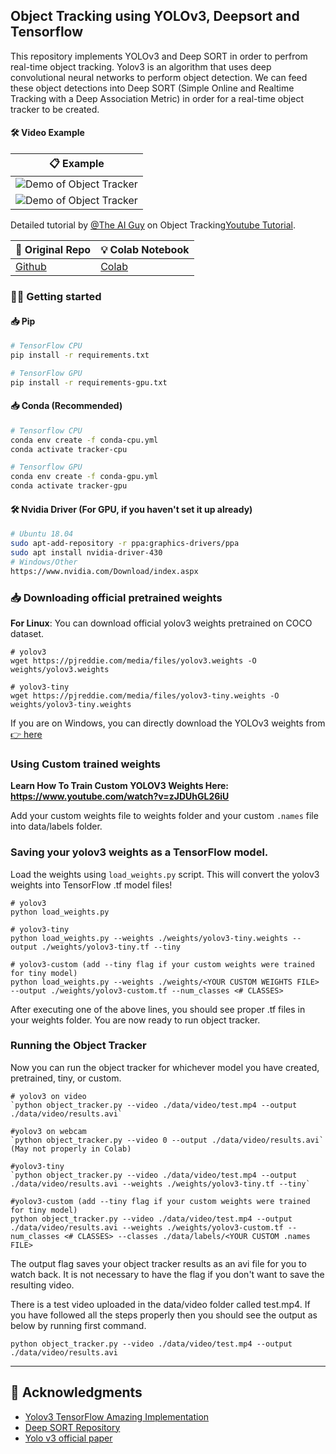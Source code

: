 ## Object Tracking using YOLOv3, Deepsort and Tensorflow
This repository implements YOLOv3 and Deep SORT in order to perfrom real-time object tracking. Yolov3 is an algorithm that uses deep convolutional neural networks to perform object detection. We can feed these object detections into Deep SORT (Simple Online and Realtime Tracking with a Deep Association Metric) in order for a real-time object tracker to be created.

#### 🛠 Video Example
|📋 Example |
|:-:|
|![Demo of Object Tracker](data/helpers/demo.gif)|
|![Demo of Object Tracker](data/video/traffic-result-gif.gif)|

Detailed tutorial by [@The AI Guy](https://www.youtube.com/channel/UCrydcKaojc44XnuXrfhlV8Q) on Object Tracking[Youtube Tutorial](https://www.youtube.com/watch?v=Cf1INvUsvkM&lc=z225j1ixysjxwhlvnacdp431jphj0oobdzwbosngo0dw03c010c.1585682883809851).

|🧠 Original Repo|💡 Colab Notebook|
|--------|---------|
|[Github](https://github.com/theAIGuysCode/yolov3_deepsort)| [Colab](https://colab.research.google.com/drive/1PrEt-t-uLXgA8k8eeSn3SrSsnZlXS3Br)|

### 🏃‍♂️ Getting started
#### 📥 Pip
```bash
# TensorFlow CPU
pip install -r requirements.txt

# TensorFlow GPU
pip install -r requirements-gpu.txt
```
#### 📥 Conda (Recommended)

```bash
# Tensorflow CPU
conda env create -f conda-cpu.yml
conda activate tracker-cpu

# Tensorflow GPU
conda env create -f conda-gpu.yml
conda activate tracker-gpu
```

#### 🛠 Nvidia Driver (For GPU, if you haven't set it up already)
```bash
# Ubuntu 18.04
sudo apt-add-repository -r ppa:graphics-drivers/ppa
sudo apt install nvidia-driver-430
# Windows/Other
https://www.nvidia.com/Download/index.aspx
```
### 📥 Downloading official pretrained weights
<strong>For Linux</strong>: 
You can download official yolov3 weights pretrained on COCO dataset.
```
# yolov3
wget https://pjreddie.com/media/files/yolov3.weights -O weights/yolov3.weights

# yolov3-tiny
wget https://pjreddie.com/media/files/yolov3-tiny.weights -O weights/yolov3-tiny.weights
```

If you are on Windows, you can directly download the YOLOv3 weights from [👉 here](https://pjreddie.com/media/files/yolov3.weights)

### Using Custom trained weights
<strong> Learn How To Train Custom YOLOV3 Weights Here: https://www.youtube.com/watch?v=zJDUhGL26iU </strong>

Add your custom weights file to weights folder and your custom `.names` file into data/labels folder.
  
### Saving your yolov3 weights as a TensorFlow model.
Load the weights using `load_weights.py` script. This will convert the yolov3 weights into TensorFlow .tf model files!

```
# yolov3
python load_weights.py

# yolov3-tiny
python load_weights.py --weights ./weights/yolov3-tiny.weights --output ./weights/yolov3-tiny.tf --tiny

# yolov3-custom (add --tiny flag if your custom weights were trained for tiny model)
python load_weights.py --weights ./weights/<YOUR CUSTOM WEIGHTS FILE> --output ./weights/yolov3-custom.tf --num_classes <# CLASSES>
```
After executing one of the above lines, you should see proper .tf files in your weights folder. You are now ready to run object tracker.

### Running the Object Tracker

Now you can run the object tracker for whichever model you have created, pretrained, tiny, or custom.
```
# yolov3 on video
`python object_tracker.py --video ./data/video/test.mp4 --output ./data/video/results.avi`

#yolov3 on webcam 
`python object_tracker.py --video 0 --output ./data/video/results.avi` (May not properly in Colab)

#yolov3-tiny 
`python object_tracker.py --video ./data/video/test.mp4 --output ./data/video/results.avi --weights ./weights/yolov3-tiny.tf --tiny`

#yolov3-custom (add --tiny flag if your custom weights were trained for tiny model)
python object_tracker.py --video ./data/video/test.mp4 --output ./data/video/results.avi --weights ./weights/yolov3-custom.tf --num_classes <# CLASSES> --classes ./data/labels/<YOUR CUSTOM .names FILE>
```
The output flag saves your object tracker results as an avi file for you to watch back. It is not necessary to have the flag if you don't want to save the resulting video.

There is a test video uploaded in the data/video folder called test.mp4. If you have followed all the steps properly then you should see the output as below by running first command.
```
python object_tracker.py --video ./data/video/test.mp4 --output ./data/video/results.avi
```
--------------

## 📧 Acknowledgments
* [Yolov3 TensorFlow Amazing Implementation](https://github.com/zzh8829/yolov3-tf2)
* [Deep SORT Repository](https://github.com/nwojke/deep_sort)
* [Yolo v3 official paper](https://arxiv.org/abs/1804.02767)
